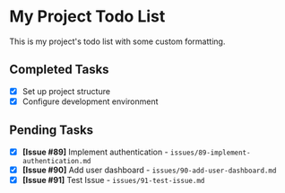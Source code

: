 # My Project Todo List

This is my project's todo list with some custom formatting.

## Completed Tasks
- [x] Set up project structure
- [x] Configure development environment

## Pending Tasks
- [x] **[Issue #89]** Implement authentication - `issues/89-implement-authentication.md`
- [x] **[Issue #90]** Add user dashboard - `issues/90-add-user-dashboard.md`
- [x] **[Issue #91]** Test Issue - `issues/91-test-issue.md`
